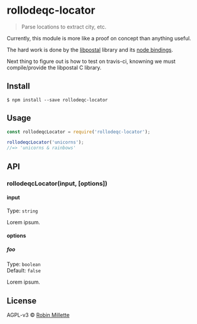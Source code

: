 # rollodeqc-locator
> Parse locations to extract city, etc.

Currently, this module is more like a proof on concept than anything useful.

The hard work is done by the [libpostal](https://github.com/openvenues/libpostal) library and its [node bindings](https://github.com/openvenues/node-postal).

Next thing to figure out is how to test on travis-ci, knowning we must compile/provide the libpostal C library.

## Install
```
$ npm install --save rollodeqc-locator
```

## Usage
```js
const rollodeqcLocator = require('rollodeqc-locator');

rollodeqcLocator('unicorns');
//=> 'unicorns & rainbows'
```

## API
### rollodeqcLocator(input, [options])
#### input
Type: `string`

Lorem ipsum.

#### options
##### foo
Type: `boolean`<br>
Default: `false`

Lorem ipsum.


## License
AGPL-v3 © [Robin Millette](http://robin.millette.info)
